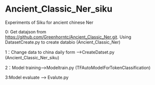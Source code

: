 # Ancient_Classic_Ner_siku
Experiments of Siku for ancient chinese Ner

0: Get datajson from https://github.com/Greenhorntc/Ancient_Classic_Ner.git.
   Using DatasetCreate.py to create databio (Ancient_Classic_Ner) 

1：Change data to china daily form ——>CreateDatset.py (Ancient_Classic_Ner_siku)

2：Model training——>Modeltrain.py (TFAutoModelForTokenClassification)

3:Model evaluate ——> Evalute.py 

